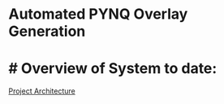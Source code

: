# Automated PYNQ Overlay Generation

# # Overview of System to date:

[Project Architecture](docs/Automation_Architecture.png)
